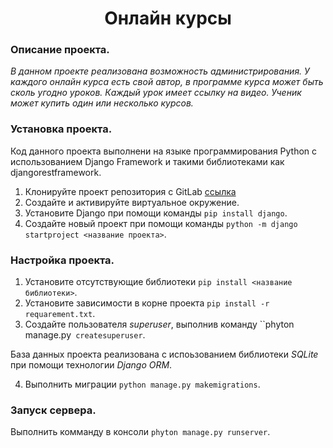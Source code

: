 <h1 align="center">Онлайн курсы

### Описание проекта.
*В данном проекте реализована возможность администрирования. 
У каждого онлайн курса есть свой автор, в программе курса может быть сколь угодно уроков.
Каждый урок имеет ссылку на видео. Ученик может купить один или несколько курсов.*


### Установка проекта.
Код данного проекта выполнени на языке программирования Python с использованием 
Django Framework и такими библиотеками как djangorestframework.

1. Клонируйте проект репозитория c GitLab [ссылка](https://github.com/skalakos/hqproject.git)
2. Создайте и активируйте виртуальное окружение.
3. Установите Django при помощи команды `pip install django`.
4. Создайте новый проект при помощи команды
`python -m django startproject <название проекта>`.


### Настройка проекта.
1. Установите отсутствующие библиотеки `pip install <название библиотеки>`.
2. Установите зависимости в корне проекта `pip install -r requarement.txt`.
3. Создайте пользователя *superuser*, выполнив команду  ``phyton manage.py` createsuperuser`.

База данных проекта реализована с испоьзованием библиотеки *SQLite* при помощи технологии *Django ORM*.

4. Выполнить миграции `python manage.py makemigrations`.

### Запуск сервера.
Выполнить комманду в консоли `phyton manage.py runserver`.
